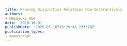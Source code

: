 ```yaml
---
title: Proving Disjunctive Relations Non-Interactively
authors:
- Masayuki Abe
date: '2019-10-01'
publishDate: '2025-05-18T16:29:46.233378Z'
publication_types:
- manuscript
---
```

